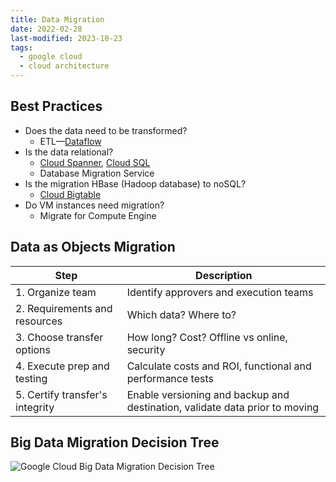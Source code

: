 ```yaml
---
title: Data Migration
date: 2022-02-28
last-modified: 2023-10-23
tags:
  - google cloud
  - cloud architecture
---
```


## Best Practices

- Does the data need to be transformed?
	- ETL—[Dataflow](notes/Dataflow.md)
- Is the data relational?
	- [Cloud Spanner](notes/Cloud%20Spanner.md), [Cloud SQL](notes/Cloud%20SQL.md)
	- Database Migration Service
- Is the migration HBase (Hadoop database) to noSQL?
	- [Cloud Bigtable](notes/Cloud%20Bigtable.md)
- Do VM instances need migration?
	- Migrate for Compute Engine

## Data as Objects Migration

| Step                            | Description                                                                 |
| ------------------------------- | --------------------------------------------------------------------------- |
| 1. Organize team                | Identify approvers and execution teams                                      |
| 2. Requirements and resources   | Which data? Where to?                                                       |
| 3. Choose transfer options      | How long? Cost? Offline vs online, security                                 |
| 4. Execute prep and testing     | Calculate costs and ROI, functional and performance tests                   |
| 5. Certify transfer's integrity | Enable versioning and backup and destination, validate data prior to moving |

## Big Data Migration Decision Tree

![Google Cloud Big Data Migration Decision Tree](files/google_cloud_big_data_migration_decision_tree.svg)
